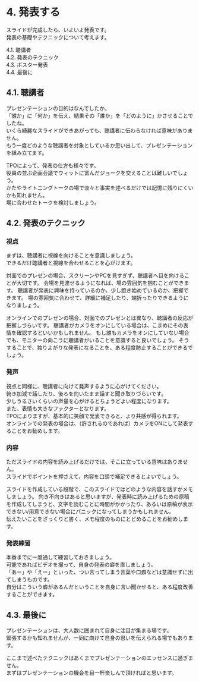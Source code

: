 # 4. 発表する
スライドが完成したら、いよいよ発表です。  
発表の基礎やテクニックについて考えます。

4.1. 聴講者  
4.2. 発表のテクニック  
4.3. ポスター発表  
4.4. 最後に  

## 4.1. 聴講者

プレゼンテーションの目的はなんでしたか。  
「誰か」に「何か」を伝え、結果その「誰か」を「どのように」かさせることでしたね。  
いくら綺麗なスライドができあがっても、聴講者に伝わらなければ意味がありません。    
もう一度どのような聴講者を対象としているか思い出して、プレゼンテーションを組み立てます。

TPOによって、発表の仕方も様々です。  
役員の並ぶ企画会議でウィットに富んだジョークを交えることは難しいでしょう。  
かたやライトニングトークの場で淡々と事実を述べるだけでは記憶に残りにくいかも知れません。  
場に合わせたトークを検討しましょう。

## 4.2. 発表のテクニック

### 視点

まずは、聴講者に視線を向けることを意識しましょう。  
できるだけ聴講者と視線を合わせることを心がけます。  

対面でのプレゼンの場合、スクリーンやPCを見すぎず、聴講者へ目を向けることが大切です。
会場を見渡せるようになれば、場の雰囲気を掴むことができます。
聴講者が発表に興味を持っているのか、少し飽き始めているのか、把握できます。
場の雰囲気に合わせて、詳細に補足したり、端折ったりできるようになりましょう。

オンラインでのプレゼンの場合、対面でのプレゼンとは異なり、聴講者の反応が把握しづらいです。
聴講者がカメラをオンにしている場合は、こまめにその表情を確認するといいかもしれません。
もし誰もカメラをオンにしていない場合でも、モニターの向こうに聴講者がいることを意識すると良いでしょう。
そうすることで、独りよがりな発表になることを、ある程度防止することができるでしょう。

### 発声

視点と同様に、聴講者に向けて発声するように心がけてください。  
俯き加減で話したり、後ろを向いたまま話すと聞き取りづらいです。  
少しうるさいくらいの声量を心がけるとちょうどよい程度になります。  
また、表情も大きなファクターとなります。  
TPOによりますが、基本的に笑顔で発表できると、より共感が得られます。  
オンラインでの発表の場合は、（許されるのであれば）カメラをONにして発表することをお勧めします。

### 内容

ただスライドの内容を読み上げるだけでは、そこに立っている意味はありません。  
スライドでポイントを押さえて、内容を口頭で補足できるとよいでしょう。

スライドを作成している段階で、このスライドではどのような内容を話すかメモしましょう。
向き不向きはあると思いますが、発表時に読み上げるための原稿を作成してしまうと、文字を読むことに時間がかかったり、あるいは原稿が表示できない/用意できない場合にパニックになってしまうかもしれません。  
伝えたいことをざっくりと書く、メモ程度のものにとどめることをお勧めします。

### 発表練習

本番までに一度通して練習しておきましょう。  
可能であればビデオを撮って、自身の発表の癖を直しましょう。  
「あー」や「えー」といった、つい言ってしまう言葉や口癖などは意識せずに出てしまうものです。    
自分はこういう癖があるんだということを自身に言い聞かせると、ある程度改善することができます。

<!--
※ポスター発表譜実施のため削除
### 4.3. ポスター発表

一対多の発表形式の場合は、基本的にスライド発表と同じで構いません。  
一対一や少人数を相手にする場合は、相手の反応をよく見ながら、臨機応変に対応するようにしてください。  
相手が今どのあたりを見ているのか、理解して貰えているのか、質問したがっているのか、表情を見ればある程度把握することができます。
スライド発表とは異なり、時間も自由ですので気軽に話をするように参加者とのインタラクションを楽しんでください。
-->
## 4.3. 最後に

プレゼンテーションは、大人数に囲まれて自身に注目が集まる場です。  
緊張するかも知れませんが、一同に向けて自身の思いを伝えられる場でもあります。

ここまで述べたテクニックはあくまでプレゼンテーションのエッセンスに過ぎません。  
まずはプレゼンテーションの機会を目一杯楽しんで頂ければと思います。